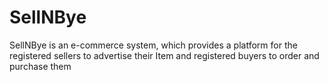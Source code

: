# SellNBye
SellNBye is an e-commerce system, which provides a platform for the registered sellers to advertise their Item and registered buyers to order and purchase them
